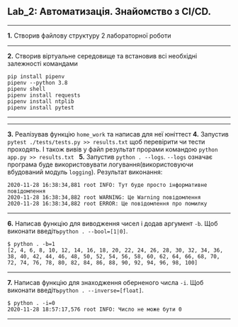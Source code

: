 ## Lab_2: Автоматизація. Знайомство з CI/CD.
***
**1.** Створив файлову структуру 2 лабораторної роботи
***
**2.** Створив віртуальне середовище та встановив всі необхідні залежності командами 
```
pip install pipenv
pipenv --python 3.8
pipenv shell
pipenv install requests
pipenv install ntplib
pipenv install pytest
```
***
***
**3.** Реалізував функцію `home_work` та написав для неї юніттест
**4.** Запустив `pytest ./tests/tests.py >> results.txt` щоб перевірити чи тести проходять. І також вивів у файл результат прорами командою `python app.py >> results.txt `
**5.** Запустив `python . --logs`. `--logs` означає програма буде використовувати логування(використовуючи вбудований модуль `logging`). Результат виконання:
```
2020-11-28 16:38:34,881 root INFO: Тут буде просто інформативне повідомлення
2020-11-28 16:38:34,882 root WARNING: Це Warning повідомлення
2020-11-28 16:38:34,882 root ERROR: Це повідомлення про помилку
```
***
**6.** Написав функцію для виводження чисел і додав аргумент `-b`. Щоб виконати введіть`python . --bool=[1|0]`.
```
$ python . -b=1
[2, 4, 6, 8, 10, 12, 14, 16, 18, 20, 22, 24, 26, 28, 30, 32, 34, 36, 38, 40, 42, 44, 46, 48, 50, 52, 54, 56, 58, 60, 62, 64, 66, 68, 70, 72, 74, 76, 78, 80, 82, 84, 86, 88, 90, 92, 94, 96, 98, 100]
```
***
**7.** Написав функцію для знаходження оберненого числа `-i`. Щоб виконати введіть`python . --inverse=[float]`.
```
$ python . -i=0
2020-11-28 18:57:17,576 root INFO: Число не може бути 0
```
***
